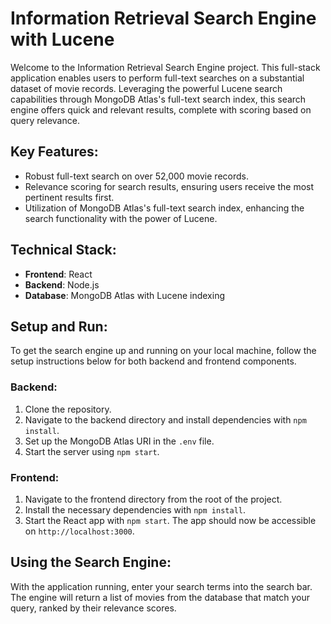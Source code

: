 # Information Retrieval Search Engine with Lucene

Welcome to the Information Retrieval Search Engine project. This full-stack application enables users to perform full-text searches on a substantial dataset of movie records. Leveraging the powerful Lucene search capabilities through MongoDB Atlas's full-text search index, this search engine offers quick and relevant results, complete with scoring based on query relevance.

## Key Features:

- Robust full-text search on over 52,000 movie records.
- Relevance scoring for search results, ensuring users receive the most pertinent results first.
- Utilization of MongoDB Atlas's full-text search index, enhancing the search functionality with the power of Lucene.

## Technical Stack:

- **Frontend**: React
- **Backend**: Node.js
- **Database**: MongoDB Atlas with Lucene indexing

## Setup and Run:

To get the search engine up and running on your local machine, follow the setup instructions below for both backend and frontend components.

### Backend:

1. Clone the repository.
2. Navigate to the backend directory and install dependencies with `npm install`.
3. Set up the MongoDB Atlas URI in the `.env` file.
4. Start the server using `npm start`.

### Frontend:

1. Navigate to the frontend directory from the root of the project.
2. Install the necessary dependencies with `npm install`.
3. Start the React app with `npm start`. The app should now be accessible on `http://localhost:3000`.

## Using the Search Engine:

With the application running, enter your search terms into the search bar. The engine will return a list of movies from the database that match your query, ranked by their relevance scores.
